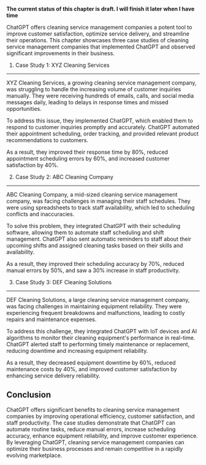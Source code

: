 **The current status of this chapter is draft. I will finish it later when I have time**

ChatGPT offers cleaning service management companies a potent tool to improve customer satisfaction, optimize service delivery, and streamline their operations. This chapter showcases three case studies of cleaning service management companies that implemented ChatGPT and observed significant improvements in their business.

1. Case Study 1: XYZ Cleaning Services
--------------------------------------

XYZ Cleaning Services, a growing cleaning service management company, was struggling to handle the increasing volume of customer inquiries manually. They were receiving hundreds of emails, calls, and social media messages daily, leading to delays in response times and missed opportunities.

To address this issue, they implemented ChatGPT, which enabled them to respond to customer inquiries promptly and accurately. ChatGPT automated their appointment scheduling, order tracking, and provided relevant product recommendations to customers.

As a result, they improved their response time by 80%, reduced appointment scheduling errors by 60%, and increased customer satisfaction by 40%.

2. Case Study 2: ABC Cleaning Company
-------------------------------------

ABC Cleaning Company, a mid-sized cleaning service management company, was facing challenges in managing their staff schedules. They were using spreadsheets to track staff availability, which led to scheduling conflicts and inaccuracies.

To solve this problem, they integrated ChatGPT with their scheduling software, allowing them to automate staff scheduling and shift management. ChatGPT also sent automatic reminders to staff about their upcoming shifts and assigned cleaning tasks based on their skills and availability.

As a result, they improved their scheduling accuracy by 70%, reduced manual errors by 50%, and saw a 30% increase in staff productivity.

3. Case Study 3: DEF Cleaning Solutions
---------------------------------------

DEF Cleaning Solutions, a large cleaning service management company, was facing challenges in maintaining equipment reliability. They were experiencing frequent breakdowns and malfunctions, leading to costly repairs and maintenance expenses.

To address this challenge, they integrated ChatGPT with IoT devices and AI algorithms to monitor their cleaning equipment's performance in real-time. ChatGPT alerted staff to performing timely maintenance or replacement, reducing downtime and increasing equipment reliability.

As a result, they decreased equipment downtime by 60%, reduced maintenance costs by 40%, and improved customer satisfaction by enhancing service delivery reliability.

Conclusion
----------

ChatGPT offers significant benefits to cleaning service management companies by improving operational efficiency, customer satisfaction, and staff productivity. The case studies demonstrate that ChatGPT can automate routine tasks, reduce manual errors, increase scheduling accuracy, enhance equipment reliability, and improve customer experience. By leveraging ChatGPT, cleaning service management companies can optimize their business processes and remain competitive in a rapidly evolving marketplace.
